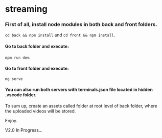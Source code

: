 # streaming

### First of all, install node modules in both back and front folders.

`cd back && npm install` and `cd front && npm install`.

#### Go to back folder and execute: 

`npm run dev`.

#### Go to front folder and execute: 

`ng serve`

#### You can also run both servers with terminals.json file located in hidden .vscode folder.

To sum up, create an assets called folder at root level of back folder, where the uploaded videos will be stored.

Enjoy.

V2.0 In Progress...
